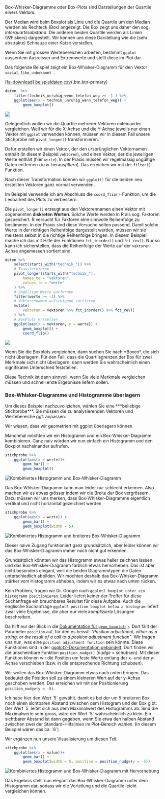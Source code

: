 Box-Whisker-Diagramme oder Box-Plots sind Darstellungen der Quartile einers Vektors. 

Der Median wird beim Boxplot als Linie und die Quartile um den Median werden als Rechteck (Box) angezeigt. Die Box zeigt uns daher den sog. *Interquartilsabstand*. Die anderen beiden Quartile werden als Linien (Whiskers) dargestellt. Wir können uns diese Darstellung wie die (sehr abstrakte) Schnauze einer Katze vorstellen. 

Wenn Sie mit grossen Wertebereichen arbeiten, bestimmt `ggplot` ausserdem Ausreisser und Extremwerte und stellt diese im Plot dar.

Das folgende Beispiel zeigt ein Box-Whisker-Diagramm für den Vektor `sozial_like_unbekannt `. 

[[fa-download] beispieldaten.csv](https://moodle.zhaw.ch/mod/resource/view.php?id=635316){.btn.btn-primary}


```R
daten  %>%
    filter(technik_unruhig_wenn_telefon_weg >= -1 ) %>%
    ggplot(aes(x = technik_unruhig_wenn_telefon_weg)) + 
        geom_boxplot() 
```


    
<img  src="https://raw.githubusercontent.com/dxiai/ct-resourcen/main/bilder/interpretieren/output_23_0.png">
    


Gelegentlich wollen wir die Quartile mehrerer Vektoren  miteinander vergleichen. Weil wir für die X-Achse und die Y-Achse jeweils nur einen Vektor mit `ggplot` verwenden können, müssen wir in diesem Fall unsere Stichprobe mit `pivot_longer()` transformieren.

Dafür erstellen wir einen Vektor, der den ursprünglichen Vektornamen enthält (in diesem Beispiel `vektoren`), und einen Vektor, der die jeweiligen Werte enthält (hier  `werte`). In der Praxis müssen wir regelmässig ungültige Daten entfernen (bzw. heraus*filtern*). Das erreichen wir mit der `filter()`-Funktion.

Nach dieser Transformation können wir `ggplot()` für die beiden neu erstellten Vektoren ganz normal verwenden. 

Im Beispiel verwende ich am Abschluss die `coord_flip()`-Funktion, um die Lesbarkeit des Plots zu verbessern. 

Die `pivot_longer()` erzeugt aus den Vektorennamen einen Vektor mit sogenannten **diskreten Werten**. Solche Werte werden in R als sog. Faktoren gespeichert. R versucht für Faktoren eine sinnvolle Reihenfolge zu bestimmen. In der Praxis sind diese Versuche selten passend. Damit solche Werte in der richtigen Reihenfolge dargestellt werden, müssen wir sie meistens selbst in die richtige Reihenfolge bringen. In diesem Beispiel mache ich das mit Hilfe der Funktionen `fct_inorder()` und `fct_rev()`. Nur so kann ich sicherstellen, dass die Reihenfolge der Werte auf der `vektoren`-Achse angemessen sortiert sind. 


```R
daten %>%
    select(starts_with("technik_")) %>%
    # Transformieren
    pivot_longer(starts_with("technik_"),
        names_to = "vektoren",
        values_to = "werte"
    ) %>%
    # Ungültige Werte entfernen
    filter(werte >= -1) %>%
    # Vektorennamen aufsteigend sortieren
    mutate(
        vektoren = vektoren %>% fct_inorder() %>% fct_rev() 
    ) %>%
    # BoxPlots erstellen
    ggplot(aes(x = vektoren, y = werte)) +
        geom_boxplot() +
        coord_flip()
```
    
<img  src="https://raw.githubusercontent.com/dxiai/ct-resourcen/main/bilder/interpretieren/output_25_0.png">

<p class="alert alert-success" markdown="1">
Wenn Sie die Boxplots vergleichen, dann suchen Sie nach *Boxen*, die sich nicht überlagern. Für den Fall, dass die Quartilsgrenzen der Box für zwei Merkmale sich nicht überlagern, dann werden Sie wahrscheinlich einen signifikaten Unterschied feststellen. 
</p>

Diese Technik ist dann sinnvoll, wenn Sie viele Merkmale vergleichen müssen und schnell erste Ergebnisse liefern sollen.

### Box-Whisker-Diagramme und Histogramme überlagern

<p class="alert alert-info" markdown="1">
Um dieses Beispiel nachzuvollziehen, wählen Sie eine ***beliebige Stichprobe***. Sie müssen die zu analysierenden Vektoren und Wertebereiche ggf.  anpassen.
</p>

Wir wissen, dass wir geometrien mit ggplot überlagern können.

Manchmal möchten wir ein Histogramm und ein Box-Whisker-Diagramm kombinieren. Ganz naiv würden wir nun einfach ein Histogramm und den Boxplot nacheinander aufrufen.

```R
stichprobe %>% 
    ggplot(aes(x = werte))+ 
        geom_bar() +
        geom_boxplot()
```
![Kombiniertes Histogramm und Box-Whisker-Diagramm](https://github.com/dxiai/ct-resourcen/raw/main/bilder/visualisierung/advanced/histobox.png)

Das Box-Whisker-Diagramm kann man leider nur schlecht erkennen. Also machen wir es etwas grösser indem wir die Breite der Box vergrössern. Dazu müssen wir uns merken, dass Box-Whisker-Diagramme eigentlich vertikal und nicht horizontal gezeichnet werden. 

```R
stichprobe %>% 
    ggplot(aes(x = werte)) + 
        geom_bar() +
        geom_boxplot(width = 5)
```
![Kombiniertes Histogramm und breiteres Box-Whisker-Diagramm](https://github.com/dxiai/ct-resourcen/raw/main/bilder/visualisierung/advanced/histobox_bigger.png)

Dieser naive Zugang funktioniert ganz grundsätzlich, aber leider können wir das Box-Whisker-Diagramm immer noch nicht gut erkennen. 

Grundsätzlich könnten wir das Histogramm etwas heller zeichnen lassen und das Box-Whisker-Diagramm farblich etwas hervorheben. Das ist aber nicht besonders elegant, weil die beiden Diagrammtypen die Daten unterschiedlich abbilden. Wir möchten deshalb das Box-Whisker-Diagramm stärker vom Histogramm abheben, indem wir es etwas nach unten rücken. 

Kein Problem, fragen wir Dr. Google nach `ggplot2 boxplot unter ein histogramm positionieren`.  Leider liefert keiner der Treffer für diese Suchanfrage ein brauchbares Resultat für diese Aufgabe. Auch die englische Suchanfrage `ggplot2 position boxplot below a histogram` liefert zwar viele Ergebnisse, die aber nur viele *komplizierte* Lösungen beschreiben.

Da hilft nur der Blick in die [Dokumentation für `geom_boxplot()`](https://ggplot2.tidyverse.org/reference/geom_boxplot.html). Dort fällt der Parameter `position` auf, für den es heisst: *"Position adjustment, either as a string, or the result of a call to a position adjustment function"*. Wir fragen uns nun, was eine `position adjustment function` sein könnte. Diese Funktionen sind in der [ggplot2-Dokumentation gebündelt](https://ggplot2.tidyverse.org/reference/#section-position-adjustment). Dort finden wir die unscheinbare Funktion `position_nudge()` (*nudge* = schubsen). Mit dieser Funktion können wir die Position um feste Werte entlang der x- und der y-Achse verschieben (bzw. in die entsprechende Richtung schubsen). 

Wir wollen das Box-Whisker-Diagramm etwas nach unten bringen. Das bedeutet die Position soll zu einem kleineren Wert auf der y-Achse geschoben werden. Das erreichen wir mit der Positionierung `position_nudge(y = -5)`. 

<p class="alert alert-info" markdown="1">
Ich habe hier den Wert `5` gewählt, damit es bei der um 5 breiteren Box noch einen sichtbaren Abstand zwischen dem Histogram und der Box gibt. Der Wert `5` leitet sich aus dem Maximalwert des Histogramms ab. Sind die Maximalwerte sehr gross, wäre der Wert `5` wahrscheinlich zu klein. Ein sichtbarer Abstand ist dann gegeben, wenn Sie etwa den halben Abstand zwischen zwei der Standard-Hilfslinien im Plot-Bereich wählen. (In diesem Beispiel wären das ca. `6`) 
</p>

Wir ergänzen nun unsere Visualisierung um diesen Teil. 

```R
stichprobe %>% 
    ggplot(aes(x = value))+ 
        geom_bar() +
        geom_boxplot(width = 5, position = position_nudge(y = -5))
```

![Kombiniertes Histogramm und Box-Whisker-Diagramm mit Hervorhebung](https://github.com/dxiai/ct-resourcen/raw/main/bilder/visualisierung/advanced/histobox_nicer_bigger.png)

Das Ergebnis stellt nun elegant das Box-Whisker-Diagramm unter dem Histogramm dar, sodass wir die Verteilung und die Quartile leicht vergleichen können. 
